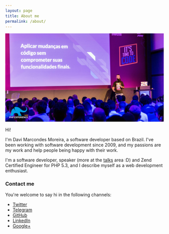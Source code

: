 ```yaml
---
layout: page
title: About me
permalink: /about/
---
```


![](/assets/images/me/php_experience18.jpg)

Hi!

I'm Davi Marcondes Moreira, a software developer based on Brazil. I've been working with software development since 2009, and my passions are my work and help people being happy with their work.

I'm a software developer, speaker (more at the [talks](/talks) area :D) and Zend Certified Engineer for PHP 5.3, and I describe myself as a web development enthusiast.

### Contact me

You're welcome to say hi in the following channels:

- [Twitter][twitter]
- [Telegram][telegram]
- [GitHub][github]
- [LinkedIn][linkedin]
- [Google+][google]


[telegram]: https://t.me/Devdrops
[github]: https://github.com/devdrops
[google]: https://plus.google.com/+DaviMarcondesMoreira
[twitter]: https://twitter.com/devdrops
[linkedin]: https://br.linkedin.com/in/davimarcondesmoreira


